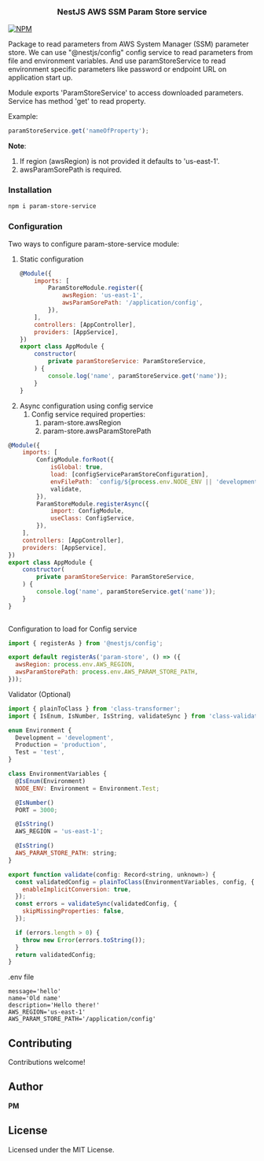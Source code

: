 <h3 align="center">NestJS AWS SSM Param Store service</h3>

[![NPM](https://github.com/typical-organization/param-store-service/actions/workflows/main.yml/badge.svg)](https://github.com/typical-organization/param-store-service/actions/workflows/main.yml)


Package to read parameters from AWS System Manager (SSM) parameter store. 
We can use "@nestjs/config" config service to read parameters from file and environment variables.
And use paramStoreService to read environment specific parameters like password or endpoint URL on application start up.

Module exports 'ParamStoreService' to access downloaded parameters. 
Service has method 'get' to read property.

Example:

```javascript
paramStoreService.get('nameOfProperty');
```

**Note**: 
1. If region (awsRegion) is not provided it defaults to 'us-east-1'.
2. awsParamSorePath is required.

### Installation

```bash
npm i param-store-service
```

### Configuration

Two ways to configure param-store-service module:

1. Static configuration
    ```javascript
    @Module({
        imports: [
            ParamStoreModule.register({
                awsRegion: 'us-east-1',
                awsParamSorePath: '/application/config',
            }),
        ],
        controllers: [AppController],
        providers: [AppService],
    })
    export class AppModule {
        constructor(
            private paramStoreService: ParamStoreService,
        ) {
            console.log('name', paramStoreService.get('name'));
        }
    }
    ```
2. Async configuration using config service
   1. Config service required properties:
      1. param-store.awsRegion
      2. param-store.awsParamStorePath
```javascript
@Module({
    imports: [
        ConfigModule.forRoot({
            isGlobal: true,
            load: [configServiceParamStoreConfiguration],
            envFilePath: `config/${process.env.NODE_ENV || 'development'}.env`,
            validate,
        }),
        ParamStoreModule.registerAsync({
            import: ConfigModule,
            useClass: ConfigService,
        }),
    ],
    controllers: [AppController],
    providers: [AppService],
})
export class AppModule {
    constructor(
        private paramStoreService: ParamStoreService,
    ) {
        console.log('name', paramStoreService.get('name'));
    }
}
  
```
Configuration to load for Config service
```javascript
import { registerAs } from '@nestjs/config';

export default registerAs('param-store', () => ({
  awsRegion: process.env.AWS_REGION,
  awsParamStorePath: process.env.AWS_PARAM_STORE_PATH,
}));
```

Validator (Optional)
```javascript
import { plainToClass } from 'class-transformer';
import { IsEnum, IsNumber, IsString, validateSync } from 'class-validator';

enum Environment {
  Development = 'development',
  Production = 'production',
  Test = 'test',
}

class EnvironmentVariables {
  @IsEnum(Environment)
  NODE_ENV: Environment = Environment.Test;

  @IsNumber()
  PORT = 3000;

  @IsString()
  AWS_REGION = 'us-east-1';

  @IsString()
  AWS_PARAM_STORE_PATH: string;
}

export function validate(config: Record<string, unknown>) {
  const validatedConfig = plainToClass(EnvironmentVariables, config, {
    enableImplicitConversion: true,
  });
  const errors = validateSync(validatedConfig, {
    skipMissingProperties: false,
  });

  if (errors.length > 0) {
    throw new Error(errors.toString());
  }
  return validatedConfig;
}
```
.env file
```text
message='hello'
name='Old name'
description='Hello there!'
AWS_REGION='us-east-1'
AWS_PARAM_STORE_PATH='/application/config'
```
## Contributing

Contributions welcome!

## Author

**PM**

## License

Licensed under the MIT License.
